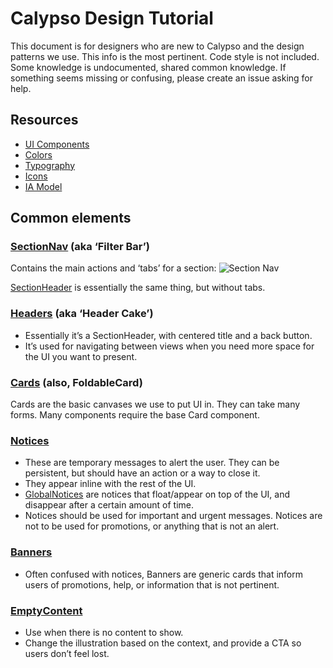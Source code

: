 # Calypso Design Tutorial

This document is for designers who are new to Calypso and the design patterns we use. This info is the most pertinent. Code style is not included. Some knowledge is undocumented, shared common knowledge. If something seems missing or confusing, please create an issue asking for help.

## Resources

- [UI Components](/devdocs/design)
- [Colors](https://dotcombrand.wordpress.com/color)
- [Typography](/devdocs/typography)
- [Icons](/devdocs/docs/icons.md)
- [IA Model](/devdocs/docs/ia-model.md)

## Common elements

### [SectionNav](/devdocs/design/section-nav) (aka ‘Filter Bar’)

Contains the main actions and ‘tabs’ for a section:
![Section Nav](https://cldup.com/fu2XX6KTu6.png 'Section Nav')

[SectionHeader](/devdocs/design/section-header) is essentially the same thing, but without tabs.

### [Headers](/devdocs/design/headers) (aka ‘Header Cake’)

- Essentially it’s a SectionHeader, with centered title and a back button.
- It’s used for navigating between views when you need more space for the UI you want to present.

### [Cards](/devdocs/design/cards) (also, FoldableCard)

Cards are the basic canvases we use to put UI in. They can take many forms. Many components require the base Card component.

### [Notices](/devdocs/design/notice)

- These are temporary messages to alert the user. They can be persistent, but should have an action or a way to close it.
- They appear inline with the rest of the UI.
- [GlobalNotices](/devdocs/design/global-notices) are notices that float/appear on top of the UI, and disappear after a certain amount of time.
- Notices should be used for important and urgent messages. Notices are not to be used for promotions, or anything that is not an alert.

### [Banners](/devdocs/design/banner)

- Often confused with notices, Banners are generic cards that inform users of promotions, help, or information that is not pertinent.

### [EmptyContent](/devdocs/design/empty-content)

- Use when there is no content to show.
- Change the illustration based on the context, and provide a CTA so users don’t feel lost.
